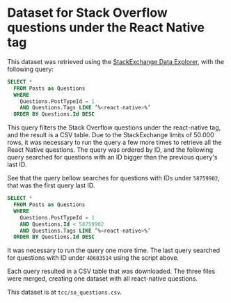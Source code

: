 # Dataset for Stack Overflow questions under the React Native tag

This dataset was retrieved using the [StackExchange Data Explorer](https://data.stackexchange.com/stackoverflow/query/new), with the following query:

```sql
SELECT *
  FROM Posts as Questions
  WHERE
    Questions.PostTypeId = 1
    AND Questions.Tags LIKE ’%<react-native>%’
  ORDER BY Questions.Id DESC
```

This query filters the Stack Overflow questions under the react-native tag, and the result is a CSV table. Due to the StackExchange limits of 50.000 rows, it was necessary to run the query a few more times to retrieve all the React Native questions. The query was ordered by ID, and the following query searched for questions with an ID bigger than the previous query's last ID.

See that the query bellow searches for questions with IDs under `58759902`, that was the first query last ID.

```sql
SELECT *
  FROM Posts as Questions
  WHERE
    Questions.PostTypeId = 1
    AND Questions.Id < 58759902
    AND Questions.Tags LIKE ’%<react-native>%’
  ORDER BY Questions.Id DESC
```

It was necessary to run the query one more time. The last query searched for questions with ID under `40603514` using the script above.

Each query resulted in a CSV table that was downloaded. The three files were merged, creating one dataset with all react-native questions.

This dataset is at `tcc/so_questions.csv`.


